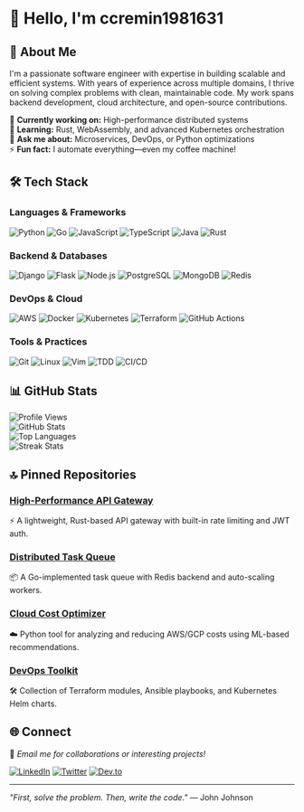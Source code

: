 # 👋 Hello, I'm ccremin1981631  

## 🚀 About Me  
I'm a passionate software engineer with expertise in building scalable and efficient systems. With years of experience across multiple domains, I thrive on solving complex problems with clean, maintainable code. My work spans backend development, cloud architecture, and open-source contributions.  

🔭 **Currently working on:** High-performance distributed systems  
🌱 **Learning:** Rust, WebAssembly, and advanced Kubernetes orchestration  
💬 **Ask me about:** Microservices, DevOps, or Python optimizations  
⚡ **Fun fact:** I automate everything—even my coffee machine!  

## 🛠 Tech Stack  

### Languages & Frameworks  
![Python](https://img.shields.io/badge/-Python-3776AB?logo=python&logoColor=white) ![Go](https://img.shields.io/badge/-Go-00ADD8?logo=go&logoColor=white) ![JavaScript](https://img.shields.io/badge/-JavaScript-F7DF1E?logo=javascript&logoColor=black) ![TypeScript](https://img.shields.io/badge/-TypeScript-3178C6?logo=typescript&logoColor=white) ![Java](https://img.shields.io/badge/-Java-007396?logo=java&logoColor=white) ![Rust](https://img.shields.io/badge/-Rust-000000?logo=rust&logoColor=white)  

### Backend & Databases  
![Django](https://img.shields.io/badge/-Django-092E20?logo=django&logoColor=white) ![Flask](https://img.shields.io/badge/-Flask-000000?logo=flask&logoColor=white) ![Node.js](https://img.shields.io/badge/-Node.js-339933?logo=node.js&logoColor=white) ![PostgreSQL](https://img.shields.io/badge/-PostgreSQL-4169E1?logo=postgresql&logoColor=white) ![MongoDB](https://img.shields.io/badge/-MongoDB-47A248?logo=mongodb&logoColor=white) ![Redis](https://img.shields.io/badge/-Redis-DC382D?logo=redis&logoColor=white)  

### DevOps & Cloud  
![AWS](https://img.shields.io/badge/-AWS-232F3E?logo=amazon-aws&logoColor=white) ![Docker](https://img.shields.io/badge/-Docker-2496ED?logo=docker&logoColor=white) ![Kubernetes](https://img.shields.io/badge/-Kubernetes-326CE5?logo=kubernetes&logoColor=white) ![Terraform](https://img.shields.io/badge/-Terraform-7B42BC?logo=terraform&logoColor=white) ![GitHub Actions](https://img.shields.io/badge/-GitHub_Actions-2088FF?logo=github-actions&logoColor=white)  

### Tools & Practices  
![Git](https://img.shields.io/badge/-Git-F05032?logo=git&logoColor=white) ![Linux](https://img.shields.io/badge/-Linux-FCC624?logo=linux&logoColor=black) ![Vim](https://img.shields.io/badge/-Vim-019733?logo=vim&logoColor=white) ![TDD](https://img.shields.io/badge/-TDD-25A162?logo=testing-library&logoColor=white) ![CI/CD](https://img.shields.io/badge/-CI/CD-FF6C37?logo=circleci&logoColor=white)  

## 📊 GitHub Stats  

![Profile Views](https://komarev.com/ghpvc/?username=ccremin1981631&color=blueviolet)  
![GitHub Stats](https://github-readme-stats.vercel.app/api?username=ccremin1981631&show_icons=true&theme=radical&hide_border=true)  
![Top Languages](https://github-readme-stats.vercel.app/api/top-langs/?username=ccremin1981631&layout=compact&theme=radical&hide_border=true)  
![Streak Stats](https://github-readme-streak-stats.herokuapp.com/?user=ccremin1981631&theme=radical&hide_border=true)  

## 🔝 Pinned Repositories  

### [High-Performance API Gateway](https://github.com/ccremin1981631/api-gateway)  
⚡ A lightweight, Rust-based API gateway with built-in rate limiting and JWT auth.  

### [Distributed Task Queue](https://github.com/ccremin1981631/task-queue)  
📦 A Go-implemented task queue with Redis backend and auto-scaling workers.  

### [Cloud Cost Optimizer](https://github.com/ccremin1981631/cloud-optimizer)  
☁️ Python tool for analyzing and reducing AWS/GCP costs using ML-based recommendations.  

### [DevOps Toolkit](https://github.com/ccremin1981631/devops-tools)  
🛠️ Collection of Terraform modules, Ansible playbooks, and Kubernetes Helm charts.  

## 🌐 Connect  
📧 *Email me for collaborations or interesting projects!*  

[![LinkedIn](https://img.shields.io/badge/-LinkedIn-0A66C2?logo=linkedin&logoColor=white)](https://linkedin.com/in/ccremin1981631) [![Twitter](https://img.shields.io/badge/-Twitter-1DA1F2?logo=twitter&logoColor=white)](https://twitter.com/ccremin1981631) [![Dev.to](https://img.shields.io/badge/-Dev.to-0A0A0A?logo=dev.to&logoColor=white)](https://dev.to/ccremin1981631)  

---  
*"First, solve the problem. Then, write the code."* — John Johnson
